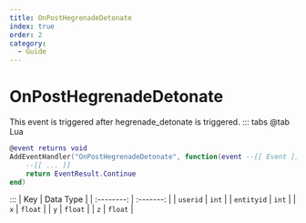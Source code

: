 ```yaml
---
title: OnPostHegrenadeDetonate
index: true
order: 2
category:
  - Guide
---
```


# OnPostHegrenadeDetonate
This event is triggered after hegrenade_detonate is triggered.
::: tabs
@tab Lua
```lua
@event returns void
AddEventHandler("OnPostHegrenadeDetonate", function(event --[[ Event ]])
    --[[ ... ]]
    return EventResult.Continue
end)
```

:::
|     Key    | Data Type |
| :--------: | :-------: |
|  `userid`  |   `int`   |
| `entityid` |   `int`   |
|     `x`    |  `float`  |
|     `y`    |  `float`  |
|     `z`    |  `float`  |